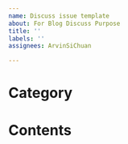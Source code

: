 ```yaml
---
name: Discuss issue template
about: For Blog Discuss Purpose
title: ''
labels: ''
assignees: ArvinSiChuan

---
```


# Category
<!-- Write A Category -->

# Contents
<!-- Write Your Contents Here -->

